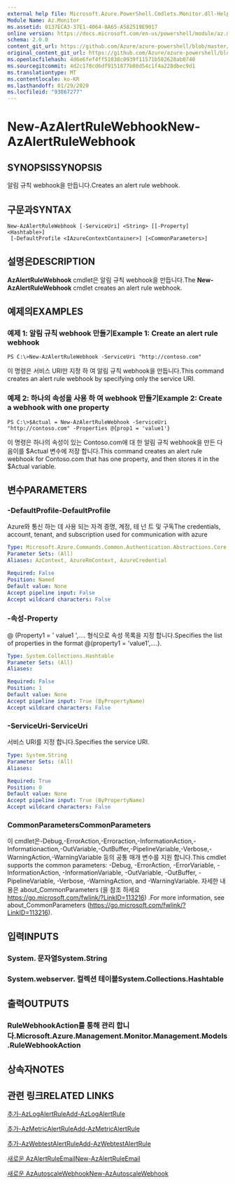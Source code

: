```yaml
---
external help file: Microsoft.Azure.PowerShell.Cmdlets.Monitor.dll-Help.xml
Module Name: Az.Monitor
ms.assetid: 0137ECA3-37E1-4064-8A65-A582519E9017
online version: https://docs.microsoft.com/en-us/powershell/module/az.monitor/new-azalertrulewebhook
schema: 2.0.0
content_git_url: https://github.com/Azure/azure-powershell/blob/master/src/Monitor/Monitor/help/New-AzAlertRuleWebhook.md
original_content_git_url: https://github.com/Azure/azure-powershell/blob/master/src/Monitor/Monitor/help/New-AzAlertRuleWebhook.md
ms.openlocfilehash: 4d6e6fef4ff51038c0939f11571b582628ab0740
ms.sourcegitcommit: 4d2c178cd6df9151877b08d54c1f4a228dbec9d1
ms.translationtype: MT
ms.contentlocale: ko-KR
ms.lasthandoff: 01/29/2020
ms.locfileid: "93867277"
---
```

# <span data-ttu-id="bce39-101">New-AzAlertRuleWebhook</span><span class="sxs-lookup"><span data-stu-id="bce39-101">New-AzAlertRuleWebhook</span></span>

## <span data-ttu-id="bce39-102">SYNOPSIS</span><span class="sxs-lookup"><span data-stu-id="bce39-102">SYNOPSIS</span></span>
<span data-ttu-id="bce39-103">알림 규칙 webhook을 만듭니다.</span><span class="sxs-lookup"><span data-stu-id="bce39-103">Creates an alert rule webhook.</span></span>

## <span data-ttu-id="bce39-104">구문과</span><span class="sxs-lookup"><span data-stu-id="bce39-104">SYNTAX</span></span>

```
New-AzAlertRuleWebhook [-ServiceUri] <String> [[-Property] <Hashtable>]
 [-DefaultProfile <IAzureContextContainer>] [<CommonParameters>]
```

## <span data-ttu-id="bce39-105">설명은</span><span class="sxs-lookup"><span data-stu-id="bce39-105">DESCRIPTION</span></span>
<span data-ttu-id="bce39-106">**AzAlertRuleWebhook** cmdlet은 알림 규칙 webhook을 만듭니다.</span><span class="sxs-lookup"><span data-stu-id="bce39-106">The **New-AzAlertRuleWebhook** cmdlet creates an alert rule webhook.</span></span>

## <span data-ttu-id="bce39-107">예제의</span><span class="sxs-lookup"><span data-stu-id="bce39-107">EXAMPLES</span></span>

### <span data-ttu-id="bce39-108">예제 1: 알림 규칙 webhook 만들기</span><span class="sxs-lookup"><span data-stu-id="bce39-108">Example 1: Create an alert rule webhook</span></span>
```
PS C:\>New-AzAlertRuleWebhook -ServiceUri "http://contoso.com"
```

<span data-ttu-id="bce39-109">이 명령은 서비스 URI만 지정 하 여 알림 규칙 webhook을 만듭니다.</span><span class="sxs-lookup"><span data-stu-id="bce39-109">This command creates an alert rule webhook by specifying only the service URI.</span></span>

### <span data-ttu-id="bce39-110">예제 2: 하나의 속성을 사용 하 여 webhook 만들기</span><span class="sxs-lookup"><span data-stu-id="bce39-110">Example 2: Create a webhook with one property</span></span>
```
PS C:\>$Actual = New-AzAlertRuleWebhook -ServiceUri "http://contoso.com" -Properties @{prop1 = 'value1'}
```

<span data-ttu-id="bce39-111">이 명령은 하나의 속성이 있는 Contoso.com에 대 한 알림 규칙 webhook을 만든 다음이를 $Actual 변수에 저장 합니다.</span><span class="sxs-lookup"><span data-stu-id="bce39-111">This command creates an alert rule webhook for Contoso.com that has one property, and then stores it in the $Actual variable.</span></span>

## <span data-ttu-id="bce39-112">변수</span><span class="sxs-lookup"><span data-stu-id="bce39-112">PARAMETERS</span></span>

### <span data-ttu-id="bce39-113">-DefaultProfile</span><span class="sxs-lookup"><span data-stu-id="bce39-113">-DefaultProfile</span></span>
<span data-ttu-id="bce39-114">Azure와 통신 하는 데 사용 되는 자격 증명, 계정, 테 넌 트 및 구독</span><span class="sxs-lookup"><span data-stu-id="bce39-114">The credentials, account, tenant, and subscription used for communication with azure</span></span>

```yaml
Type: Microsoft.Azure.Commands.Common.Authentication.Abstractions.Core.IAzureContextContainer
Parameter Sets: (All)
Aliases: AzContext, AzureRmContext, AzureCredential

Required: False
Position: Named
Default value: None
Accept pipeline input: False
Accept wildcard characters: False
```

### <span data-ttu-id="bce39-115">-속성</span><span class="sxs-lookup"><span data-stu-id="bce39-115">-Property</span></span>
<span data-ttu-id="bce39-116">@ (Property1 = ' value1 ',.... 형식으로 속성 목록을 지정 합니다.</span><span class="sxs-lookup"><span data-stu-id="bce39-116">Specifies the list of properties in the format @(property1 = 'value1',....).</span></span>

```yaml
Type: System.Collections.Hashtable
Parameter Sets: (All)
Aliases:

Required: False
Position: 1
Default value: None
Accept pipeline input: True (ByPropertyName)
Accept wildcard characters: False
```

### <span data-ttu-id="bce39-117">-ServiceUri</span><span class="sxs-lookup"><span data-stu-id="bce39-117">-ServiceUri</span></span>
<span data-ttu-id="bce39-118">서비스 URI를 지정 합니다.</span><span class="sxs-lookup"><span data-stu-id="bce39-118">Specifies the service URI.</span></span>

```yaml
Type: System.String
Parameter Sets: (All)
Aliases:

Required: True
Position: 0
Default value: None
Accept pipeline input: True (ByPropertyName)
Accept wildcard characters: False
```

### <span data-ttu-id="bce39-119">CommonParameters</span><span class="sxs-lookup"><span data-stu-id="bce39-119">CommonParameters</span></span>
<span data-ttu-id="bce39-120">이 cmdlet은-Debug,-ErrorAction,-Erroraction,-InformationAction,-Informationaction,-OutVariable,-OutBuffer,-PipelineVariable,-Verbose,-WarningAction,-WarningVariable 등의 공통 매개 변수를 지원 합니다.</span><span class="sxs-lookup"><span data-stu-id="bce39-120">This cmdlet supports the common parameters: -Debug, -ErrorAction, -ErrorVariable, -InformationAction, -InformationVariable, -OutVariable, -OutBuffer, -PipelineVariable, -Verbose, -WarningAction, and -WarningVariable.</span></span> <span data-ttu-id="bce39-121">자세한 내용은 about_CommonParameters (을 참조 하세요 https://go.microsoft.com/fwlink/?LinkID=113216) .</span><span class="sxs-lookup"><span data-stu-id="bce39-121">For more information, see about_CommonParameters (https://go.microsoft.com/fwlink/?LinkID=113216).</span></span>

## <span data-ttu-id="bce39-122">입력</span><span class="sxs-lookup"><span data-stu-id="bce39-122">INPUTS</span></span>

### <span data-ttu-id="bce39-123">System. 문자열</span><span class="sxs-lookup"><span data-stu-id="bce39-123">System.String</span></span>

### <span data-ttu-id="bce39-124">System.webserver. 컬렉션 테이블</span><span class="sxs-lookup"><span data-stu-id="bce39-124">System.Collections.Hashtable</span></span>

## <span data-ttu-id="bce39-125">출력</span><span class="sxs-lookup"><span data-stu-id="bce39-125">OUTPUTS</span></span>

### <span data-ttu-id="bce39-126">RuleWebhookAction를 통해 관리 합니다.</span><span class="sxs-lookup"><span data-stu-id="bce39-126">Microsoft.Azure.Management.Monitor.Management.Models.RuleWebhookAction</span></span>

## <span data-ttu-id="bce39-127">상속자</span><span class="sxs-lookup"><span data-stu-id="bce39-127">NOTES</span></span>

## <span data-ttu-id="bce39-128">관련 링크</span><span class="sxs-lookup"><span data-stu-id="bce39-128">RELATED LINKS</span></span>

[<span data-ttu-id="bce39-129">추가-AzLogAlertRule</span><span class="sxs-lookup"><span data-stu-id="bce39-129">Add-AzLogAlertRule</span></span>](./Add-AzLogAlertRule.md)

[<span data-ttu-id="bce39-130">추가-AzMetricAlertRule</span><span class="sxs-lookup"><span data-stu-id="bce39-130">Add-AzMetricAlertRule</span></span>](./Add-AzMetricAlertRule.md)

[<span data-ttu-id="bce39-131">추가-AzWebtestAlertRule</span><span class="sxs-lookup"><span data-stu-id="bce39-131">Add-AzWebtestAlertRule</span></span>](./Add-AzWebtestAlertRule.md)

[<span data-ttu-id="bce39-132">새로운 AzAlertRuleEmail</span><span class="sxs-lookup"><span data-stu-id="bce39-132">New-AzAlertRuleEmail</span></span>](./New-AzAlertRuleEmail.md)

[<span data-ttu-id="bce39-133">새로운 AzAutoscaleWebhook</span><span class="sxs-lookup"><span data-stu-id="bce39-133">New-AzAutoscaleWebhook</span></span>](./New-AzAutoscaleWebhook.md)


